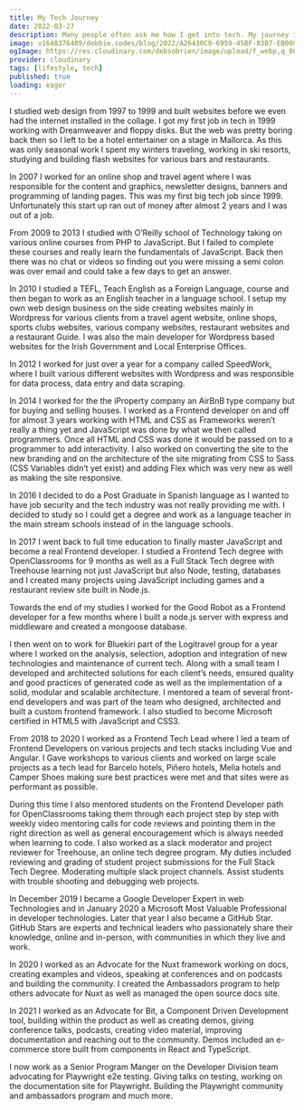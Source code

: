```yaml
---
title: My Tech Journey
date: 2022-03-27
description: Many people often ask me how I get into tech. My journey is rather long and complicated with so many job changes due to start ups failing and I had to have more than one career just to survive.
image: v1648376409/debbie.codes/blog/2022/A26430C9-6959-45BF-83B7-EB0086E85E6A_1_105_c_occakl.jpg
ogImage: https://res.cloudinary.com/debsobrien/image/upload/f_webp,q_80,c_fit,w_480/v1648376409/debbie.codes/blog/2022/A26430C9-6959-45BF-83B7-EB0086E85E6A_1_105_c_occakl.jpg
provider: cloudinary
tags: [lifestyle, tech]
published: true
loading: eager
---
```


I studied web design from 1997 to 1999 and built websites before we even had the internet installed in the collage. I got my first job in tech in 1999 working with Dreamweaver and floppy disks. But the web was pretty boring back then so I left to be a hotel entertainer on a stage in Mallorca. As this was only seasonal work I spent my winters traveling, working in ski resorts, studying and building flash websites for various bars and restaurants.

In 2007 I worked for an online shop and travel agent where I was responsible for the content and graphics, newsletter designs, banners and programming of landing pages. This was my first big tech job since 1999. Unfortunately this start up ran out of money after almost 2 years and I was out of a job.

From 2009 to 2013 I studied with O’Reilly school of Technology taking on various online courses from PHP to JavaScript. But I failed to complete these courses and really learn the fundamentals of JavaScript. Back then there was no chat or videos so finding out you were missing a semi colon was over email and could take a few days to get an answer.

In 2010 I studied a TEFL, Teach English as a Foreign Language, course and then began to work as an English teacher in a language school. I setup my own web design business on the side creating websites mainly in Wordpress for various clients from a travel agent website, online shops, sports clubs websites, various company websites, restaurant websites and a restaurant Guide. I was also the main developer for Wordpress based websites for the Irish Government and Local Enterprise Offices.

In 2012 I worked for just over a year for a company called SpeedWork, where I built various different websites with Wordpress and was responsible for data process, data entry and data scraping.

In 2014 I worked for the the iProperty company an AirBnB type company but for buying and selling houses. I worked as a Frontend developer on and off for almost 3 years working with HTML and CSS as Frameworks weren’t really a thing yet and JavaScript was done by what we then called programmers. Once all HTML and CSS was done it would be passed on to a programmer to add interactivity. I also worked on converting the site to the new branding and on the architecture of the site migrating from CSS to Sass (CSS Variables didn’t yet exist) and adding Flex which was very new as well as making the site responsive.

In 2016 I decided to do a Post Graduate in Spanish language as I wanted to have job security and the tech industry was not really providing me with. I decided to study so I could get a degree and work as a language teacher in the main stream schools instead of in the language schools.

In 2017 I went back to full time education to finally master JavaScript and become a real Frontend developer. I studied a Frontend Tech degree with OpenClassrooms for 9 months as well as a Full Stack Tech degree with Treehouse learning not just JavaScript but also Node, testing, databases and I created many projects using JavaScript including games and a restaurant review site built in Node.js.

Towards the end of my studies I worked for the Good Robot as a Frontend developer for a few months where I built a node.js server with express and middleware and created a mongoose database.

I then went on to work for Bluekiri part of the Logitravel group for a year where I worked on the analysis, selection, adoption and integration of new technologies and maintenance of current tech. Along with a small team I developed and architected solutions for each client’s needs, ensured quality and good practices of generated code as well as the implementation of a solid, modular and scalable architecture. I mentored a team of several front-end developers and was part of the team who designed, architected and built a custom frontend framework. I also studied to become Microsoft certified in HTML5 with JavaScript and CSS3.

From 2018 to 2020 I worked as a Frontend Tech Lead where I led a team of Frontend Developers on various projects and tech stacks including Vue and Angular. I Gave workshops to various clients and worked on large scale projects as a tech lead for Barcelo hotels, Piñero hotels, Melia hotels and Camper Shoes making sure best practices were met and that sites were as performant as possible.

During this time I also mentored students on the Frontend Developer path for OpenClassrooms taking them through each project step by step with weekly video mentoring calls for code reviews and pointing them in the right direction as well as general encouragement which is always needed when learning to code. I also worked as a slack moderator and project reviewer for Treehouse, an online tech degree program. My duties included reviewing and grading of student project submissions for the Full Stack Tech Degree. Moderating multiple slack project channels. Assist students with trouble shooting and debugging web projects.

In December 2019 I became a Google Developer Expert in web Technologies and in January 2020 a Microsoft Most Valuable Professional in developer technologies. Later that year I also became a GitHub Star. GitHub Stars are experts and technical leaders who passionately share their knowledge, online and in-person, with communities in which they live and work.

In 2020 I worked as an Advocate for the Nuxt framework working on docs, creating examples and videos, speaking at conferences and on podcasts and building the community. I created the Ambassadors program to help others advocate for Nuxt as well as managed the open source docs site.

In 2021 I worked as an Advocate for Bit, a Component Driven Development tool, building within the product as well as creating demos, giving conference talks, podcasts, creating video material, improving documentation and reaching out to the community. Demos included an e-commerce store built from components in React and TypeScript.

I now work as a Senior Program Manger on the Developer Division team advocating for Playwright e2e testing. Giving talks on testing, working on the documentation site for Playwright. Building the Playwright community and ambassadors program and much more.
